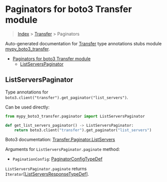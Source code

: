 # Paginators for boto3 Transfer module

> [Index](..) > [Transfer](.) > Paginators

Auto-generated documentation for
[Transfer](https://boto3.amazonaws.com/v1/documentation/api/1.17.71/reference/services/transfer.html#Transfer)
type annotations stubs module
[mypy_boto3_transfer](https://pypi.org/project/mypy-boto3-transfer/).

- [Paginators for boto3 Transfer module](#paginators-for-boto3-transfer-module)
  - [ListServersPaginator](#listserverspaginator)

## ListServersPaginator

Type annotations for `boto3.client("transfer").get_paginator("list_servers")`.

Can be used directly:

```python
from mypy_boto3_transfer.paginator import ListServersPaginator

def get_list_servers_paginator() -> ListServersPaginator:
    return boto3.client("transfer").get_paginator("list_servers")
```

Boto3 documentation:
[Transfer.Paginator.ListServers](https://boto3.amazonaws.com/v1/documentation/api/1.17.71/reference/services/transfer.html#Transfer.Paginator.ListServers)

Arguments for `ListServersPaginator.paginate` method:

- `PaginationConfig`:
  [PaginatorConfigTypeDef](./type_defs.md#paginatorconfigtypedef)

`ListServersPaginator.paginate` returns
`Iterator`\[[ListServersResponseTypeDef](./type_defs.md#listserversresponsetypedef)\].
